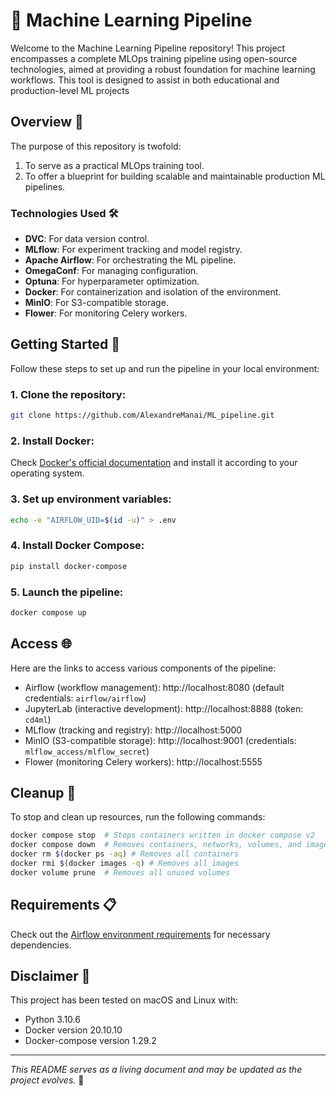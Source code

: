 
# 🚀 Machine Learning Pipeline

Welcome to the Machine Learning Pipeline repository! This project encompasses a complete MLOps training pipeline using open-source technologies, aimed at providing a robust foundation for machine learning workflows. This tool is designed to assist in both educational and production-level ML projects

## Overview 🎯

The purpose of this repository is twofold:
1. To serve as a practical MLOps training tool.
2. To offer a blueprint for building scalable and maintainable production ML pipelines.

### Technologies Used 🛠️

- **DVC**: For data version control.
- **MLflow**: For experiment tracking and model registry.
- **Apache Airflow**: For orchestrating the ML pipeline.
- **OmegaConf**: For managing configuration.
- **Optuna**: For hyperparameter optimization.
- **Docker**: For containerization and isolation of the environment.
- **MinIO**: For S3-compatible storage.
- **Flower**: For monitoring Celery workers.

## Getting Started 🏁

Follow these steps to set up and run the pipeline in your local environment:

### 1. Clone the repository:

```bash
git clone https://github.com/AlexandreManai/ML_pipeline.git
```

### 2. Install Docker:

Check [Docker's official documentation](https://docs.docker.com/get-docker/) and install it according to your operating system.

### 3. Set up environment variables:

```bash
echo -e "AIRFLOW_UID=$(id -u)" > .env
```

### 4. Install Docker Compose:

```bash
pip install docker-compose
```

### 5. Launch the pipeline:

```bash
docker compose up 
```

## Access 🌐

Here are the links to access various components of the pipeline:

- Airflow (workflow management): http://localhost:8080 (default credentials: `airflow/airflow`)
- JupyterLab (interactive development): http://localhost:8888 (token: `cd4ml`)
- MLflow (tracking and registry): http://localhost:5000
- MinIO (S3-compatible storage): http://localhost:9001 (credentials: `mlflow_access/mlflow_secret`)
- Flower (monitoring Celery workers): http://localhost:5555

## Cleanup 🧹

To stop and clean up resources, run the following commands:

```bash
docker compose stop  # Stops containers written in docker compose v2
docker compose down  # Removes containers, networks, volumes, and images created by 'up' written in docker compose v2
docker rm $(docker ps -aq) # Removes all containers
docker rmi $(docker images -q) # Removes all images
docker volume prune  # Removes all unused volumes
```

## Requirements 📋

Check out the [Airflow environment requirements](dockerfiles/airflow/requirements.txt) for necessary dependencies.

## Disclaimer 📜

This project has been tested on macOS and Linux with:
- Python 3.10.6
- Docker version 20.10.10
- Docker-compose version 1.29.2

---

*This README serves as a living document and may be updated as the project evolves.* 🔄
